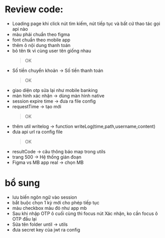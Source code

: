 # Review code:

- Loading page khi click nút tìm kiếm, nút tiếp tục và bất cứ thao tác gọi api nào 
- màu phải chuẩn theo figma 
- font chuẩn theo mobile app 
- thêm ô nội dung thanh toán 
- bỏ tên tk vì cùng user tên giống nhau
    > OK 
- Số tiền chuyển khoản -> Số tiền thanh toán
    > OK 
- giao diện otp sửa lại như mobile banking 
- màn hình xác nhận -> dùng màn hình native 
- session expire time -> đưa ra file config 
- requestTime -> tạo mới 
    > OK 
- thêm util writelog -> function writeLog(time,path,username,content)
- đưa api url ra config file 
    > OK 
- resultCode -> câu thông báo map trong utils 
- trang 500 -> Hệ thống gián đoạn 
- Figma vs MB app real -> chọn MB 


# bổ sung 
- lưu biến ngôn ngữ vào session 
- bắt buộc chọn 1 kỳ mới cho phép tiếp tục 
- màu checkbox màu đỏ như app mb 
- Sau khi nhập OTP ô cuối cùng thì focus nút Xác nhận, ko cần focus ô OTP đầu lại 
- Sửa tên folder until -> utils 
- đưa secret key của jwt ra config 
